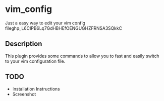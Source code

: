 # vim_config

Just a easy way to edit your vim config file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

## Description

This plugin provides some commands to allow you to fast and easily
switch to your vim configuration file.

## TODO

- Installation Instructions
- Screenshot
